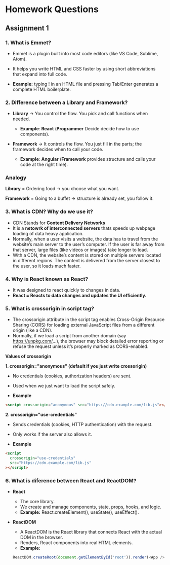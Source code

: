 # Homework Questions

## Assignment 1

### 1. What is Emmet?

- Emmet is a plugin built into most code editors (like VS Code, Sublime, Atom).

- It helps you write HTML and CSS faster by using short abbreviations that expand into full code.

- **Example:** typing ! in an HTML file and pressing Tab/Enter generates a complete HTML boilerplate.

### 2. Difference between a Library and Framework?

- **Library** → You control the flow. You pick and call functions when needed.

  - **Example**: **React** (**Programmer** Decide decide how to use components).

- **Framework** → It controls the flow. You just fill in the parts; the framework decides when to call your code.

  - **Example**: **Angular** (**Framework** provides structure and calls your code at the right time).

### Analogy

**Library** = Ordering food → you choose what you want.

**Framework** = Going to a buffet → structure is already set, you follow it.

### 3. What is CDN? Why do we use it?

- CDN Stands for **Content Delivery Networks**
- It is a **netowrk of interconnected servers** thats speeds up webpage loading of data heavy application.
- Normally, when a user visits a website, the data has to travel from the website’s main server to the user’s computer. If the user is far away from that server, large files (like videos or images) take longer to load.
- With a CDN, the website’s content is stored on multiple servers located in different regions. The content is delivered from the server closest to the user, so it loads much faster.

### 4. Why is React known as React?

- It was designed to react quickly to changes in data.
- **React = Reacts to data changes and updates the UI efficiently.**

### 5. What is crossorigin in script tag?

- The crossorigin attribute in the script tag enables Cross-Origin Resource Sharing (CORS) for loading external JavaScript files from a different origin (like a CDN).
- Normally, if we load a script from another domain (say https://unpkg.com/...), the browser may block detailed error reporting or refuse the request unless it’s properly marked as CORS-enabled.

**Values of crossorigin**

**1. crossorigin="anonymous" (default if you just write crossorigin)**

- No credentials (cookies, authorization headers) are sent.
- Used when we just want to load the script safely.

- **Example**

```html
<script crossorigin="anonymous" src="https://cdn.example.com/lib.js"></script>
```

**2. crossorigin="use-credentials"**

- Sends credentials (cookies, HTTP authentication) with the request.
- Only works if the server also allows it.

- **Example**

```html
<script
  crossorigin="use-credentials"
  src="https://cdn.example.com/lib.js"
></script>
```

### 6. What is diference between React and ReactDOM?

- **React**

  - The core library.
  - We create and manage components, state, props, hooks, and logic.
   - **Example:** 
   React.createElement(), useState(), useEffect().



- **ReactDOM**
  - A ReactDOM is the React library that connects React with the actual DOM in the browser.
  - Renders, React components into real HTML elements.
  - **Example:** 

  ```javascript
  ReactDOM.createRoot(document.getElementById('root')).render(<App />)
